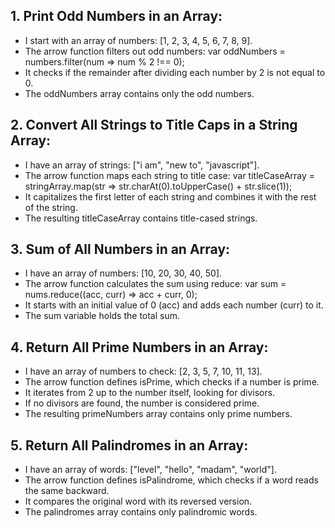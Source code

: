 ## 1. Print Odd Numbers in an Array:

- I start with an array of numbers: [1, 2, 3, 4, 5, 6, 7, 8, 9].
- The arrow function filters out odd numbers: var oddNumbers = numbers.filter(num => num % 2 !== 0);
- It checks if the remainder after dividing each number by 2 is not equal to 0.
- The oddNumbers array contains only the odd numbers.

## 2. Convert All Strings to Title Caps in a String Array:

- I have an array of strings: ["i am", "new to", "javascript"].
- The arrow function maps each string to title case: var titleCaseArray = stringArray.map(str => str.charAt(0).toUpperCase() + str.slice(1));
- It capitalizes the first letter of each string and combines it with the rest of the string.
- The resulting titleCaseArray contains title-cased strings.

## 3. Sum of All Numbers in an Array:

- I have an array of numbers: [10, 20, 30, 40, 50].
- The arrow function calculates the sum using reduce: var sum = nums.reduce((acc, curr) => acc + curr, 0);
- It starts with an initial value of 0 (acc) and adds each number (curr) to it.
- The sum variable holds the total sum.

## 4. Return All Prime Numbers in an Array:

- I have an array of numbers to check: [2, 3, 5, 7, 10, 11, 13].
- The arrow function defines isPrime, which checks if a number is prime.
- It iterates from 2 up to the number itself, looking for divisors.
- If no divisors are found, the number is considered prime.
- The resulting primeNumbers array contains only prime numbers.

## 5. Return All Palindromes in an Array:

- I have an array of words: ["level", "hello", "madam", "world"].
- The arrow function defines isPalindrome, which checks if a word reads the same backward.
- It compares the original word with its reversed version.
- The palindromes array contains only palindromic words.